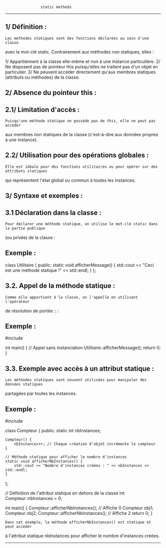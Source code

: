 					static methods
*******************************************************************************************

1/ Définition :
---------------

	Les méthodes statiques sont des fonctions déclarées au sein d'une classe 
avec le mot-clé static. Contrairement aux méthodes non statiques, elles :

   1/ Appartiennent à la classe elle-même et non à une instance particulière.
   2/ Ne disposent pas de pointeur this puisqu'elles ne traitent pas d'un objet en particulier.
   3/ Ne peuvent accéder directement qu'aux membres statiques (attributs ou méthodes) de la classe.

2/ Absence du pointeur this :
-----------------------------

2.1/ Limitation d'accès :
-----------------------
	
	Puisqu'une méthode statique ne possède pas de this, elle ne peut pas accéder 
aux membres non statiques de la classe (c'est-à-dire aux données propres à une instance).

2.2/ Utilisation pour des opérations globales :
---------------------------------------------

	Elle est idéale pour des fonctions utilitaires ou pour opérer sur des attributs statiques 
qui représentent l'état global ou commun à toutes les instances.

3/ Syntaxe et exemples :
------------------------

3.1 Déclaration dans la classe :
--------------------------------

	Pour déclarer une méthode statique, on utilise le mot-clé static dans la partie publique 
(ou privée) de la classe :

Exemple :
---------

class Utilitaire 
{
public:
    static void afficherMessage() {
        std::cout << "Ceci est une méthode statique !" << std::endl;
    }
};

3.2. Appel de la méthode statique :
-----------------------------------

	Comme elle appartient à la classe, on l'appelle en utilisant l'opérateur 
de résolution de portée :: :

Exemple :
---------

#include <iostream>

int main() 
{
    // Appel sans instanciation
    Utilitaire::afficherMessage();
    return 0;
}

3.3. Exemple avec accès à un attribut statique :
------------------------------------------------

	Les méthodes statiques sont souvent utilisées pour manipuler des données statiques 
partagées par toutes les instances.

Exemple :
---------

#include <iostream>

class Compteur 
{
public:
    static int nbInstances;

    Compteur() {
        nbInstances++; // Chaque création d'objet incrémente le compteur
    }

    // Méthode statique pour afficher le nombre d'instances
    static void afficherNbInstances() {
        std::cout << "Nombre d'instances créées : " << nbInstances << std::endl;
    }
};

// Définition de l'attribut statique en dehors de la classe
int Compteur::nbInstances = 0;

int main() 
{
    Compteur::afficherNbInstances(); // Affiche 0
    Compteur obj1;
    Compteur obj2;
    Compteur::afficherNbInstances(); // Affiche 2
    return 0;
}

	Dans cet exemple, la méthode afficherNbInstances() est statique et peut accéder 
à l'attribut statique nbInstances pour afficher le nombre d'instances créées.

************************************************************************************************
